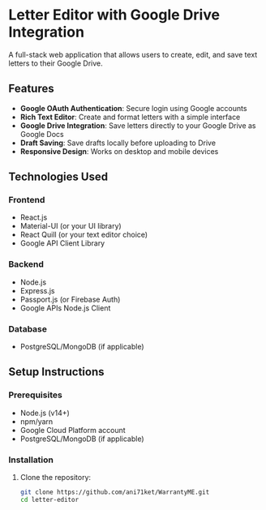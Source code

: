 # Letter Editor with Google Drive Integration

A full-stack web application that allows users to create, edit, and save text letters to their Google Drive.

## Features

- **Google OAuth Authentication**: Secure login using Google accounts
- **Rich Text Editor**: Create and format letters with a simple interface
- **Google Drive Integration**: Save letters directly to your Google Drive as Google Docs
- **Draft Saving**: Save drafts locally before uploading to Drive
- **Responsive Design**: Works on desktop and mobile devices

## Technologies Used

### Frontend
- React.js
- Material-UI (or your UI library)
- React Quill (or your text editor choice)
- Google API Client Library

### Backend
- Node.js
- Express.js
- Passport.js (or Firebase Auth)
- Google APIs Node.js Client

### Database
- PostgreSQL/MongoDB (if applicable)

## Setup Instructions

### Prerequisites
- Node.js (v14+)
- npm/yarn
- Google Cloud Platform account
- PostgreSQL/MongoDB (if applicable)

### Installation

1. Clone the repository:
   ```bash
   git clone https://github.com/ani71ket/WarrantyME.git
   cd letter-editor
   
